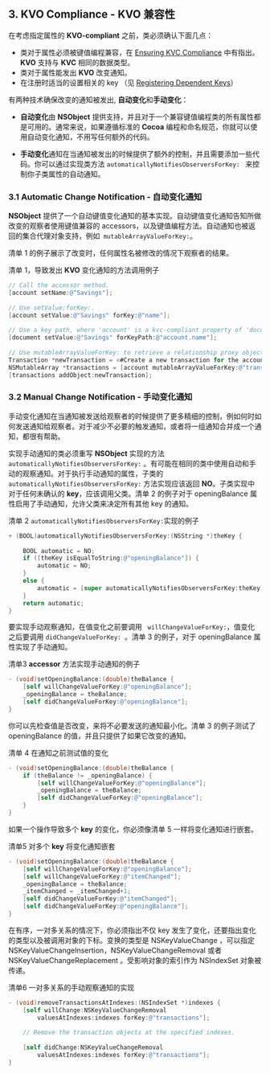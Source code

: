 ## 3. KVO Compliance - KVO 兼容性
在考虑指定属性的 **KVO-compliant** 之前，类必须确认下面几点：

* 类对于属性必须被键值编程兼容，在 [Ensuring KVC Compliance](https://developer.apple.com/library/ios/documentation/Cocoa/Conceptual/KeyValueCoding/Articles/Compliant.html#//apple_ref/doc/uid/20002172) 中有指出。**KVO** 支持与 **KVC** 相同的数据类型。
* 类对于属性能发出 **KVO** 改变通知。
* 在注册时适当的设置相关的 key （见 [Registering Dependent Keys](https://developer.apple.com/library/ios/documentation/Cocoa/Conceptual/KeyValueObserving/Articles/KVODependentKeys.html#//apple_ref/doc/uid/20002179-BAJEAIEE)）

有两种技术确保改变的通知被发出, **自动变化**和**手动变化**：

* **自动变化**由 **NSObject** 提供支持，并且对于一个兼容键值编程类的所有属性都是可用的。通常来说，如果遵循标准的 **Cocoa** 编程和命名规范，你就可以使用自动变化通知，不用写任何额外的代码。

* **手动变化**通知在当通知被发出的时候提供了额外的控制，并且需要添加一些代码。你可以通过实现类方法 `automaticallyNotifiesObserversForKey: ` 来控制你子类属性的自动通知。

### 3.1 Automatic Change Notification - 自动变化通知

**NSObject** 提供了一个自动键值变化通知的基本实现。自动键值变化通知告知所做改变的观察者使用键值兼容的 accessors，以及键值编程方法。自动通知也被返回的集合代理对象支持，例如` mutableArrayValueForKey:`。

清单 1 的例子展示了改变时，任何属性名被修改的情况下观察者的结果。

清单 1，导致发出 **KVO** 变化通知的方法调用例子

``` Objective-C
// Call the accessor method.
[account setName:@"Savings"];
 
// Use setValue:forKey:.
[account setValue:@"Savings" forKey:@"name"];
 
// Use a key path, where 'account' is a kvc-compliant property of 'document'.
[document setValue:@"Savings" forKeyPath:@"account.name"];
 
// Use mutableArrayValueForKey: to retrieve a relationship proxy object.
Transaction *newTransaction = <#Create a new transaction for the account#>;
NSMutableArray *transactions = [account mutableArrayValueForKey:@"transactions"];
[transactions addObject:newTransaction];
```

### 3.2 Manual Change Notification - 手动变化通知

手动变化通知在当通知被发送给观察者的时候提供了更多精细的控制，例如何时如何发送通知给观察者。对于减少不必要的触发通知，或者将一组通知合并成一个通知，都很有帮助。

实现手动通知的类必须重写 **NSObject** 实现的方法 `automaticallyNotifiesObserversForKey:` 。有可能在相同的类中使用自动和手动的观察通知。对于执行手动通知的属性，子类的 `automaticallyNotifiesObserversForKey:` 方法实现应该返回 **NO**。子类实现中对于任何未确认的 **key**，应该调用父类。清单 2 的例子对于 openingBalance 属性启用了手动通知，允许父类来决定所有其他 key 的通知。

清单 2 `automaticallyNotifiesObserversForKey:`实现的例子

``` Objective-C
+ (BOOL)automaticallyNotifiesObserversForKey:(NSString *)theKey {
 
    BOOL automatic = NO;
    if ([theKey isEqualToString:@"openingBalance"]) {
        automatic = NO;
    }
    else {
        automatic = [super automaticallyNotifiesObserversForKey:theKey];
    }
    return automatic;
}
```

要实现手动观察通知，在值变化之前要调用 ` willChangeValueForKey:`，值变化之后要调用 `didChangeValueForKey: `。清单 3 的例子，对于 openingBalance 属性实现了手动通知。

清单3 **accessor** 方法实现手动通知的例子

``` Objective-C
- (void)setOpeningBalance:(double)theBalance {
    [self willChangeValueForKey:@"openingBalance"];
    _openingBalance = theBalance;
    [self didChangeValueForKey:@"openingBalance"];
}
```

你可以先检查值是否改变，来将不必要发送的通知最小化。清单 3 的例子测试了 openingBalance 的值，并且只提供了如果它改变的通知。

清单 4 在通知之前测试值的变化

``` Objective-C
- (void)setOpeningBalance:(double)theBalance {
    if (theBalance != _openingBalance) {
        [self willChangeValueForKey:@"openingBalance"];
        _openingBalance = theBalance;
        [self didChangeValueForKey:@"openingBalance"];
    }
}
```

如果一个操作导致多个 **key** 的变化，你必须像清单 5 一样将变化通知进行嵌套。

清单5 对多个 **key** 将变化通知嵌套

``` Objective-C
- (void)setOpeningBalance:(double)theBalance {
    [self willChangeValueForKey:@"openingBalance"];
    [self willChangeValueForKey:@"itemChanged"];
    _openingBalance = theBalance;
    _itemChanged = _itemChanged+1;
    [self didChangeValueForKey:@"itemChanged"];
    [self didChangeValueForKey:@"openingBalance"];
}
```

在有序，一对多关系的情况下，你必须指出不仅 key 发生了变化，还要指出变化的类型以及被调用对象的下标。变换的类型是 NSKeyValueChange ，可以指定 NSKeyValueChangeInsertion，NSKeyValueChangeRemoval 或者 NSKeyValueChangeReplacement 。受影响对象的索引作为 NSIndexSet 对象被传递。

清单6 一对多关系的手动观察通知的实现

``` Objective-C
- (void)removeTransactionsAtIndexes:(NSIndexSet *)indexes {
    [self willChange:NSKeyValueChangeRemoval
        valuesAtIndexes:indexes forKey:@"transactions"];
 
    // Remove the transaction objects at the specified indexes.
 
    [self didChange:NSKeyValueChangeRemoval
        valuesAtIndexes:indexes forKey:@"transactions"];
}
```
